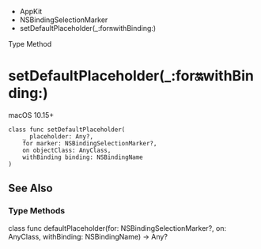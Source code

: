 

- AppKit
- NSBindingSelectionMarker
-  setDefaultPlaceholder(\_:for:on:withBinding:) 

Type Method

# setDefaultPlaceholder(\_:for:on:withBinding:)

macOS 10.15+

``` source
class func setDefaultPlaceholder(
    _ placeholder: Any?,
    for marker: NSBindingSelectionMarker?,
    on objectClass: AnyClass,
    withBinding binding: NSBindingName
)
```

## See Also

### Type Methods

class func defaultPlaceholder(for: NSBindingSelectionMarker?, on: AnyClass, withBinding: NSBindingName) -> Any?

